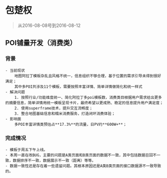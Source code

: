 # 包楚权

> 从2016-08-08号到2016-08-12


## POI铺量开发（消费类）

### 背景
    - 当前现状
        地图阿拉丁模板杂乱且风格不统一，信息组织不够合理，基于位置的需求引导未得到很好满足；  
        其中多POI共涉及11个模板，需要按照丰富详情、简单详情做简化和统一样式
    - 解决问题
        1. 按照行业/功能维度统一、简化阿拉丁多poi模板数，消费类目根据用户需求给出更多的摘要信息，简单详情用统一模板呈现卡片，最终希望以更成熟、稳定的信息提升用户满足度；
        2. 使用superframe技术，提升交互流畅度；
        3. 整合地图基础信息和糯米消费服务，打造闭环消费体验；
    - 影响面
        多POI丰富详情类预估占**17.3%**的流量，日PV约**600W+**；

### 完成情况

    - 模板于周五下午上线。
    - 本周一直在改BUG，主要的问题是A类页面和B类页面的数据不一致，其中包括数据召回不一致，数据排序不一致，数据展示不一致（距离）等等。
    - 数据一致性还是存在着一些遗留问题。其根本原因还是A类B类页面的接口数据源不一致导致的。



